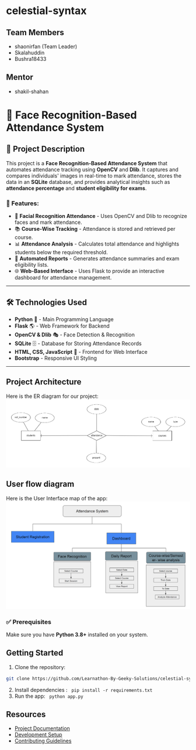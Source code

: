 # celestial-syntax

## Team Members
- shaonirfan (Team Leader)
- Skalahuddin
- Bushra18433

## Mentor
- shakil-shahan

# 📌 Face Recognition-Based Attendance System

## 📖 Project Description
This project is a **Face Recognition-Based Attendance System** that automates attendance tracking using **OpenCV** and **Dlib**. It captures and compares individuals' images in real-time to mark attendance, stores the data in an **SQLite** database, and provides analytical insights such as **attendance percentage** and **student eligibility for exams**.

### 🔹 Features:
- 🎦 **Facial Recognition Attendance** - Uses OpenCV and Dlib to recognize faces and mark attendance.
- 📚 **Course-Wise Tracking** - Attendance is stored and retrieved per course.
- 📊 **Attendance Analysis** - Calculates total attendance and highlights students below the required threshold.
- 📝 **Automated Reports** - Generates attendance summaries and exam eligibility lists.
- 🌐 **Web-Based Interface** - Uses Flask to provide an interactive dashboard for attendance management.

---

## 🛠️ Technologies Used
- **Python** 🐍 - Main Programming Language
- **Flask** 🌎 - Web Framework for Backend
- **OpenCV & Dlib** 🎭 - Face Detection & Recognition
- **SQLite** 🗄️ - Database for Storing Attendance Records
- **HTML, CSS, JavaScript** 🎨 - Frontend for Web Interface
- **Bootstrap**  - Responsive UI Styling

---

## Project Architecture
Here is the ER diagram for our project:
![ER Diagram](docs/ERD_Diagram.png)

## User flow diagram
Here is the User Interface map of the app:
![User Flow Diagram](docs/Userflow.png)
### ✅ Prerequisites
Make sure you have **Python 3.8+** installed on your system.

## Getting Started
1. Clone the repository:
```bash
git clone https://github.com/Learnathon-By-Geeky-Solutions/celestial-syntax/
```
2. Install dependencies : ``` pip install -r requirements.txt```
3. Run the app: ``` python app.py```



## Resources
- [Project Documentation](docs/)
- [Development Setup](docs/setup.md)
- [Contributing Guidelines](CONTRIBUTING.md)
